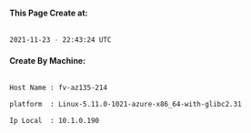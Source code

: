 
   
#### This Page Create at:

```bash

2021-11-23 - 22:43:24 UTC

```

#### Create By Machine:

```bash

Host Name : fv-az135-214

platform  : Linux-5.11.0-1021-azure-x86_64-with-glibc2.31

Ip Local  : 10.1.0.190

```

